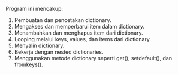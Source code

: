 Program ini mencakup:
  1. Pembuatan dan pencetakan dictionary.
  2. Mengakses dan memperbarui item dalam dictionary.
  3. Menambahkan dan menghapus item dari dictionary.
  4. Looping melalui keys, values, dan items dari dictionary.
  5. Menyalin dictionary.
  6. Bekerja dengan nested dictionaries.
  7. Menggunakan metode dictionary seperti get(), setdefault(), dan fromkeys().
